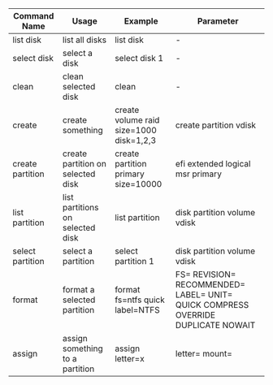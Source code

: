 | Command Name     | Usage                             | Example                                  | Parameter                                                                        |
|------------------|-----------------------------------|------------------------------------------|----------------------------------------------------------------------------------|
| list disk        | list all disks                    | list disk                                | -                                                                                 |
| select disk      | select a disk                     | select disk 1                            | -                                                                                 |
| clean            | clean selected disk               | clean                                    | -                                                                                 |
| create           | create something                  | create volume raid size=1000 disk=1,2,3  | create partition vdisk                                                           |
| create partition | create partition on selected disk | create partition primary size=10000      | efi extended logical msr primary                                                 |
| list partition   | list partitions on selected disk  | list partition                           | disk partition volume vdisk                                                      |
| select partition | select a partition                | select partition 1                       | disk partition volume vdisk                                                      |
| format           | format a selected partition       | format fs=ntfs quick label=NTFS          | FS= REVISION= RECOMMENDED= LABEL= UNIT= QUICK COMPRESS OVERRIDE DUPLICATE NOWAIT |
| assign           | assign something to a partition   | assign letter=x                          | letter= mount=                                                                   |

